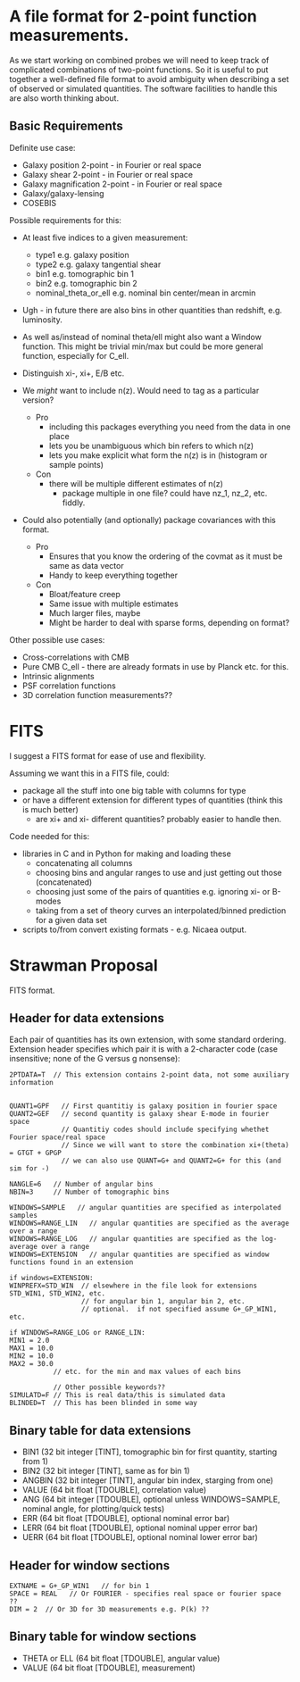 A file format for 2-point function measurements.
================================================


As we start working on combined probes we will need to keep track of complicated combinations of two-point functions.  So it is useful to put together a well-defined file format to avoid ambiguity when describing a set of observed or simulated quantities.  The software facilities to handle this are also worth thinking about.


Basic Requirements
------------------

Definite use case:
- Galaxy position 2-point        - in Fourier or real space
- Galaxy shear 2-point           - in Fourier or real space
- Galaxy magnification 2-point   - in Fourier or real space
- Galaxy/galaxy-lensing
- COSEBIS


Possible requirements for this:

- At least five indices to a given measurement:
    - type1 e.g. galaxy position
    - type2 e.g. galaxy tangential shear 
    - bin1 e.g. tomographic bin 1
    - bin2 e.g. tomographic bin 2
    - nominal_theta_or_ell e.g. nominal bin center/mean in arcmin

- Ugh - in future there are also bins in other quantities than redshift, e.g. luminosity.

- As well as/instead of nominal theta/ell might also want a Window function. This might be trivial min/max but could be more general function, especially for C_ell.

- Distinguish xi-, xi+, E/B etc.

- We *might* want to include n(z). Would need to tag as a particular version?
  - Pro
    - including this packages everything you need from the data in one place
    - lets you be unambiguous which bin refers to which n(z)
    - lets you make explicit what form the n(z) is in (histogram or sample points)
  - Con 
    - there will be multiple different estimates of n(z)
        - package multiple in one file? could have nz_1, nz_2, etc. fiddly.

- Could also potentially (and optionally) package covariances with this format.
    - Pro
        - Ensures that you know the ordering of the covmat as it must be same as data vector
        - Handy to keep everything together
    - Con
        - Bloat/feature creep
        - Same issue with multiple estimates
        - Much larger files, maybe
        - Might be harder to deal with sparse forms, depending on format?


Other possible use cases:
- Cross-correlations with CMB
- Pure CMB C_ell - there are already formats in use by Planck etc. for this.
- Intrinsic alignments
- PSF correlation functions
- 3D correlation function measurements??

# FITS


I suggest a FITS format for ease of use and flexibility.

Assuming we want this in a FITS file, could:
 - package all the stuff into one big table with columns for type
 - or have a different extension for different types of quantities (think this is much better)
    - are xi+ and xi- different quantities? probably easier to handle then.

Code needed for this:
 - libraries in C and in Python for making and loading these
    - concatenating all columns
    - choosing bins and angular ranges to use and just getting out those (concatenated)
    - choosing just some of the pairs of quantities e.g. ignoring xi- or B-modes
    - taking from a set of theory curves an interpolated/binned prediction for a given data set
 - scripts to/from convert existing formats - e.g. Nicaea output.

Strawman Proposal
=================

FITS format.

Header for data extensions
------------------------


Each pair of quantities has its own extension, with some standard ordering. Extension header specifies which pair it is with a 2-character code (case insensitive; none of the G versus g nonsense):

```
2PTDATA=T  // This extension contains 2-point data, not some auxiliary information


QUANT1=GPF   // First quantitiy is galaxy position in fourier space
QUANT2=GEF   // second quantity is galaxy shear E-mode in fourier space
             // Quantitiy codes should include specifying whethet Fourier space/real space
             // Since we will want to store the combination xi+(theta) = GTGT + GPGP
             // we can also use QUANT=G+ and QUANT2=G+ for this (and sim for -)

NANGLE=6   // Number of angular bins
NBIN=3     // Number of tomographic bins

WINDOWS=SAMPLE   // angular quantities are specified as interpolated samples
WINDOWS=RANGE_LIN   // angular quantities are specified as the average over a range
WINDOWS=RANGE_LOG   // angular quantities are specified as the log-average over a range
WINDOWS=EXTENSION   // angular quantities are specified as window functions found in an extension

if windows=EXTENSION:
WINPREFX=STD_WIN  // elsewhere in the file look for extensions STD_WIN1, STD_WIN2, etc.
                  // for angular bin 1, angular bin 2, etc. 
                  // optional.  if not specified assume G+_GP_WIN1, etc.

if WINDOWS=RANGE_LOG or RANGE_LIN:
MIN1 = 2.0
MAX1 = 10.0
MIN2 = 10.0
MAX2 = 30.0 
           // etc. for the min and max values of each bins

           // Other possible keywords??
SIMULATD=F // This is real data/this is simulated data
BLINDED=T  // This has been blinded in some way
```


Binary table for data extensions
------------------------------


 - BIN1     (32 bit integer [TINT], tomographic bin for first quantity, starting from 1)
 - BIN2     (32 bit integer [TINT], same as for bin 1)
 - ANGBIN   (32 bit integer [TINT], angular bin index, starging from one)
 - VALUE    (64 bit float [TDOUBLE], correlation value)
 - ANG      (64 bit integer [TDOUBLE], optional unless WINDOWS=SAMPLE, nominal angle, for plotting/quick tests)
 - ERR      (64 bit float [TDOUBLE], optional nominal error bar)
 - LERR     (64 bit float [TDOUBLE], optional nominal upper error bar)
 - UERR     (64 bit float [TDOUBLE], optional nominal lower error bar)


Header for window sections
--------------------------
```
EXTNAME = G+_GP_WIN1   // for bin 1
SPACE = REAL   // Or FOURIER - specifies real space or fourier space ??
DIM = 2  // Or 3D for 3D measurements e.g. P(k) ??
```
Binary table for window sections
--------------------------
- THETA or ELL (64 bit float [TDOUBLE], angular value)
- VALUE (64 bit float [TDOUBLE], measurement)
